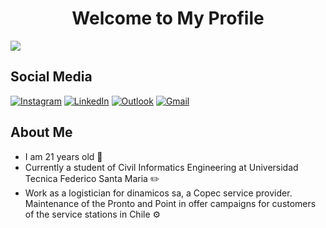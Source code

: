 <div align="center">
  <h1 align="center">Welcome to My Profile</h1>
</div>

![](https://github.com/TheSonGori/TheSonGori/blob/main/Banner.png)

## Social Media
[![Instagram](https://img.shields.io/badge/Instagram-%23E4405F.svg?&style=for-the-badge&logo=instagram&logoColor=white)](https://www.instagram.com/?hl=es)
[![LinkedIn](https://img.shields.io/badge/LinkedIn-%230077B5.svg?&style=for-the-badge&logo=linkedin&logoColor=white)](https://www.linkedin.com/in/javieragutierreza/)
[![Outlook](https://img.shields.io/badge/Outlook-%230078D4.svg?&style=for-the-badge&logo=microsoft-outlook&logoColor=white)](mailto:jelenaguti@live.com)
[![Gmail](https://img.shields.io/badge/Gmail-%23D14836.svg?&style=for-the-badge&logo=gmail&logoColor=white)](mailto:thesongori@gmail.com)

## About Me
- I am 21 years old 🦦
- Currently a student of Civil Informatics Engineering at Universidad Tecnica Federico Santa Maria ✏️
- Work as a logistician for dinamicos sa, a Copec service provider. Maintenance of the Pronto and Point in offer campaigns for customers of the service stations in Chile ⚙️
